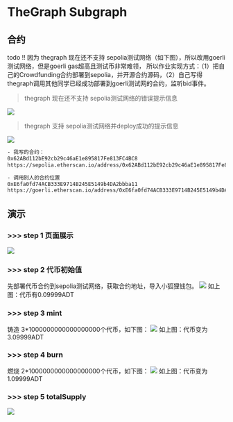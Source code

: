 # TheGraph Subgraph

## 合约

todo ‼️ 因为 thegraph 现在还不支持 sepolia测试网络（如下图），所以改用goerli测试网络，但是goerli gas超高且测试币非常难领，
所以作业实现方式：（1）把自己的Crowdfunding合约部署到sepolia，并开源合约源码，（2）自己写得thegraph调用其他同学已经成功部署到goerli测试网的合约，监听bid事件。

> thegraph 现在还不支持 sepolia测试网络的错误提示信息

![](https://github.com/guozhouwei/crowdfunding666/tree/main/images/001.png)


> thegraph 支持 sepolia测试网络并deploy成功的提示信息
  

![](https://github.com/guozhouwei/crowdfunding666/tree/main/images/002.png)


```html
- 我写的合约：
0x62ABd112bE92cb29c46aE1e895817Fe813FC4BC8
https://sepolia.etherscan.io/address/0x62ABd112bE92cb29c46aE1e895817Fe813FC4BC8#writeContract

- 调用别人的合约位置
0xE6fa0fd74ACB333E9714B245E5149b4DA2bbba11
https://goerli.etherscan.io/address/0xE6fa0fd74ACB333E9714B245E5149b4DA2bbba11#code

```

## 演示

### >>> step 1 页面展示

![](https://github.com/guozhouwei/tmp/blob/main/images/001.png)

### >>> step 2 代币初始值
先部署代币合约到sepolia测试网络，获取合约地址，导入小狐狸钱包。
![](https://github.com/guozhouwei/tmp/blob/main/images/01.png)
如上图：代币有0.09999ADT
### >>> step 3 mint
铸造 3*1000000000000000000个代币，如下图：
![](https://github.com/guozhouwei/tmp/blob/main/images/002.png)
如上图：代币变为3.09999ADT

### >>> step 4 burn
燃烧 2*1000000000000000000个代币，如下图：
![](https://github.com/guozhouwei/tmp/blob/main/images/003.png)
如上图：代币变为1.09999ADT

### >>> step 5 totalSupply
![](https://github.com/guozhouwei/tmp/blob/main/images/004.png)
